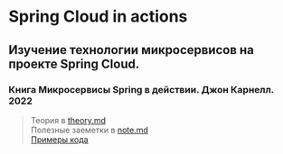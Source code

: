 # Spring Cloud in actions
## Изучение технологии микросервисов на проекте Spring Cloud.
### Книга Микросервисы Spring в действии. Джон Карнелл. 2022

>Теория в [theory.md](theory.md)  
>Полезные заеметки в [note.md](note.md)  
> [Примеры кода](https://github.com/ihuaylupo/manning-smia) 